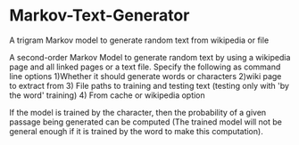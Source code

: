 # Markov-Text-Generator
A trigram Markov model to generate random text from wikipedia or file

A second-order Markov Model to generate random text by using a wikipedia page and all linked pages
or a text file. Specify the following as command line options
                        1)Whether it should generate words or characters
                        2)wiki page to extract from
                        3) File paths to training and testing text (testing only with 'by the word' training) 
                        4) From cache or wikipedia option
                        
If the model is trained by the character, then the probability of a given passage being generated can be computed (The trained model will not be general enough if it is trained by the word to make this computation).
